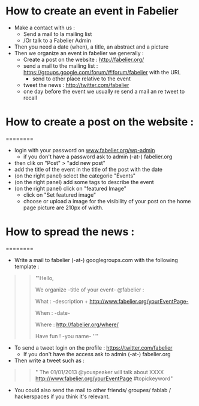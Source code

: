 How to create an event in Fabelier
========

* Make a contact with us : 
	* Send a mail to la mailing list
	* /Or talk to a Fabelier Admin 
* Then you need a date (when), a title, an abstract and a picture
* Then  we organize an event in fabelier we generally : 
	* Create a post on the website : http://fabelier.org/
	* send a mail to the mailing list : https://groups.google.com/forum/#!forum/fabelier with the URL 
		* send to other place relative to the event
	* tweet the news : http://twitter.com/fabelier
	* one day before the event we usually re send a mail an re tweet to recall


# How to create a post on the website : 
========
* login with your password on www.fabelier.org/wp-admin
	* if you don't have a password ask to admin (-at-) fabelier.org
* then clik on "Post" > "add new post"
* add the title of the event in the title of the post with the date 
* (on the right panel) select the categorie "Events"
* (on the right panel) add some tags to describe the event
* (on the right panel) click on "featured Image"
	* click on "Set featured image"
	* choose or upload a image for the visibility of your post on the home page picture are 210px of width.


# How to spread the news : 
========
*  Write a mail to fabelier (-at-) googlegroups.com with the following template : 
>>	"'Hello, 
>>
>>	We organize -title of your event- @fabelier :
>>
>>	What : -description + http://www.fabelier.org/yourEventPage-
>>
>>	When : -date-
>>
>>	Where : http://fabelier.org/where/
>>
>>	Have fun !
>>	-you name- ''"

*  To send a tweet login on the profile :  https://twitter.com/fabelier
	* If you don't have the access ask to admin (-at-) fabelier.org
* Then write a tweet such as :
>>	" The 01/01/2013 @youspeaker 
>>	will talk about XXXX http://www.fabelier.org/yourEventPage #topickeyword"

*  You could also send the mail to other friends/ groupes/ fablab / hackerspaces if you think it's relevant.
